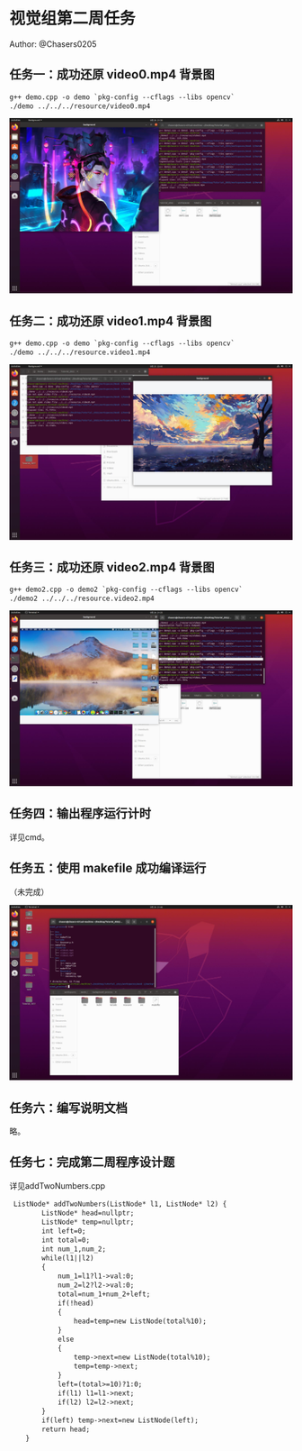 # 视觉组第二周任务

Author: @Chasers0205



## 任务一：成功还原 video0.mp4 背景图

```
g++ demo.cpp -o demo `pkg-config --cflags --libs opencv`
./demo ../../../resource/video0.mp4
```

![video0](https://github.com/Chasers0205/Tutorial_2022/blob/main/workspaces/Week_2/video0.jpg)

## 任务二：成功还原 video1.mp4 背景图

```
g++ demo.cpp -o demo `pkg-config --cflags --libs opencv`
./demo ../../../resource.video1.mp4
```

![video1](https://github.com/Chasers0205/Tutorial_2022/blob/main/workspaces/Week_2/video1.jpg)

## 任务三：成功还原 video2.mp4 背景图

```
g++ demo2.cpp -o demo2 `pkg-config --cflags --libs opencv`
./demo2 ../../../resource.video2.mp4
```

![video2](https://github.com/Chasers0205/Tutorial_2022/blob/main/workspaces/Week_2/video2.jpg)

## 任务四：输出程序运行计时

详见cmd。

## 任务五：使用 makefile 成功编译运行

（未完成）

![makefile](https://github.com/Chasers0205/Tutorial_2022/blob/main/workspaces/Week_2/makefile.jpg)

## 任务六：编写说明文档

略。

## 任务七：完成第二周程序设计题

详见addTwoNumbers.cpp

```
 ListNode* addTwoNumbers(ListNode* l1, ListNode* l2) {
        ListNode* head=nullptr;
        ListNode* temp=nullptr;
        int left=0;
        int total=0;
        int num_1,num_2;
        while(l1||l2)
        {
            num_1=l1?l1->val:0;
            num_2=l2?l2->val:0;
            total=num_1+num_2+left;
            if(!head)
            {
                head=temp=new ListNode(total%10);
            }
            else
            {
                temp->next=new ListNode(total%10);
                temp=temp->next;
            }
            left=(total>=10)?1:0;
            if(l1) l1=l1->next;
            if(l2) l2=l2->next;
        }
        if(left) temp->next=new ListNode(left);
        return head;
    }
```

